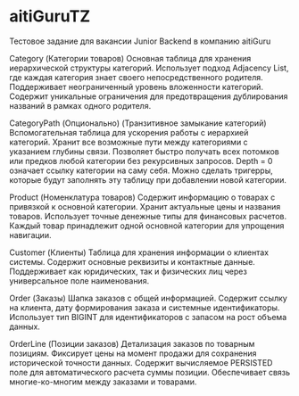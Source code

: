 # aitiGuruTZ
Тестовое задание для вакансии Junior Backend в компанию aitiGuru

Category (Категории товаров)
Основная таблица для хранения иерархической структуры категорий. Использует подход Adjacency List, где каждая категория знает своего непосредственного родителя. Поддерживает неограниченный уровень вложенности категорий. Содержит уникальные ограничения для предотвращения дублирования названий в рамках одного родителя.

CategoryPath (Опционально) (Транзитивное замыкание категорий)
Вспомогательная таблица для ускорения работы с иерархией категорий. Хранит все возможные пути между категориями с указанием глубины связи. Позволяет быстро получать всех потомков или предков любой категории без рекурсивных запросов. Depth = 0 означает ссылку категории на саму себя. Можно сделать тригерры, которые будут заполнять эту таблицу при добавлении новой категории.

Product (Номенклатура товаров)
Содержит информацию о товарах с привязкой к основной категории. Хранит актуальные цены и названия товаров. Использует точные денежные типы для финансовых расчетов. Каждый товар принадлежит одной основной категории для упрощения навигации.

Customer (Клиенты)
Таблица для хранения информации о клиентах системы. Содержит основные реквизиты и контактные данные. Поддерживает как юридических, так и физических лиц через универсальное поле наименования.

Order (Заказы)
Шапка заказов с общей информацией. Содержит ссылку на клиента, дату формирования заказа и системные идентификаторы. Использует тип BIGINT для идентификаторов с запасом на рост объема данных.

OrderLine (Позиции заказов)
Детализация заказов по товарным позициям. Фиксирует цены на момент продажи для сохранения исторической точности данных. Содержит вычисляемое PERSISTED поле для автоматического расчета суммы позиции. Обеспечивает связь многие-ко-многим между заказами и товарами.
